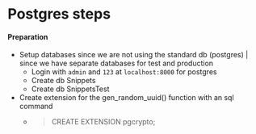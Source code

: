 # Postgres steps

#### Preparation
- Setup databases since we are not using the standard db (postgres) | since we have separate databases for test and production
  - Login with `admin` and `123` at `localhost:8000` for postgres
  - Create db Snippets
  - Create db SnippetsTest
- Create extension for the gen_random_uuid() function with an sql command
  - > CREATE EXTENSION pgcrypto;